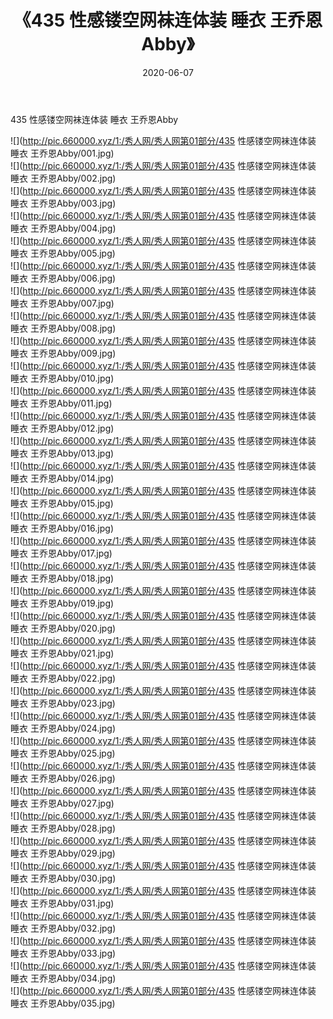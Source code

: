 ﻿---
layout: post
title:  《435 性感镂空网袜连体装 睡衣 王乔恩Abby》
date:   2020-06-07
img: http://pic.660000.xyz/1:/秀人网/秀人网第01部分/435 性感镂空网袜连体装 睡衣 王乔恩Abby/000.jpg
categories: [美女, 清纯, 唯美]
---

435 性感镂空网袜连体装 睡衣 王乔恩Abby

  ![](http://pic.660000.xyz/1:/秀人网/秀人网第01部分/435 性感镂空网袜连体装 睡衣 王乔恩Abby/001.jpg) <br> ![](http://pic.660000.xyz/1:/秀人网/秀人网第01部分/435 性感镂空网袜连体装 睡衣 王乔恩Abby/002.jpg) <br> ![](http://pic.660000.xyz/1:/秀人网/秀人网第01部分/435 性感镂空网袜连体装 睡衣 王乔恩Abby/003.jpg) <br> ![](http://pic.660000.xyz/1:/秀人网/秀人网第01部分/435 性感镂空网袜连体装 睡衣 王乔恩Abby/004.jpg) <br> ![](http://pic.660000.xyz/1:/秀人网/秀人网第01部分/435 性感镂空网袜连体装 睡衣 王乔恩Abby/005.jpg) <br> ![](http://pic.660000.xyz/1:/秀人网/秀人网第01部分/435 性感镂空网袜连体装 睡衣 王乔恩Abby/006.jpg) <br> ![](http://pic.660000.xyz/1:/秀人网/秀人网第01部分/435 性感镂空网袜连体装 睡衣 王乔恩Abby/007.jpg) <br> ![](http://pic.660000.xyz/1:/秀人网/秀人网第01部分/435 性感镂空网袜连体装 睡衣 王乔恩Abby/008.jpg) <br> ![](http://pic.660000.xyz/1:/秀人网/秀人网第01部分/435 性感镂空网袜连体装 睡衣 王乔恩Abby/009.jpg) <br> ![](http://pic.660000.xyz/1:/秀人网/秀人网第01部分/435 性感镂空网袜连体装 睡衣 王乔恩Abby/010.jpg) <br> ![](http://pic.660000.xyz/1:/秀人网/秀人网第01部分/435 性感镂空网袜连体装 睡衣 王乔恩Abby/011.jpg) <br> ![](http://pic.660000.xyz/1:/秀人网/秀人网第01部分/435 性感镂空网袜连体装 睡衣 王乔恩Abby/012.jpg) <br> ![](http://pic.660000.xyz/1:/秀人网/秀人网第01部分/435 性感镂空网袜连体装 睡衣 王乔恩Abby/013.jpg) <br> ![](http://pic.660000.xyz/1:/秀人网/秀人网第01部分/435 性感镂空网袜连体装 睡衣 王乔恩Abby/014.jpg) <br> ![](http://pic.660000.xyz/1:/秀人网/秀人网第01部分/435 性感镂空网袜连体装 睡衣 王乔恩Abby/015.jpg) <br> ![](http://pic.660000.xyz/1:/秀人网/秀人网第01部分/435 性感镂空网袜连体装 睡衣 王乔恩Abby/016.jpg) <br> ![](http://pic.660000.xyz/1:/秀人网/秀人网第01部分/435 性感镂空网袜连体装 睡衣 王乔恩Abby/017.jpg) <br> ![](http://pic.660000.xyz/1:/秀人网/秀人网第01部分/435 性感镂空网袜连体装 睡衣 王乔恩Abby/018.jpg) <br> ![](http://pic.660000.xyz/1:/秀人网/秀人网第01部分/435 性感镂空网袜连体装 睡衣 王乔恩Abby/019.jpg) <br> ![](http://pic.660000.xyz/1:/秀人网/秀人网第01部分/435 性感镂空网袜连体装 睡衣 王乔恩Abby/020.jpg) <br> ![](http://pic.660000.xyz/1:/秀人网/秀人网第01部分/435 性感镂空网袜连体装 睡衣 王乔恩Abby/021.jpg) <br> ![](http://pic.660000.xyz/1:/秀人网/秀人网第01部分/435 性感镂空网袜连体装 睡衣 王乔恩Abby/022.jpg) <br> ![](http://pic.660000.xyz/1:/秀人网/秀人网第01部分/435 性感镂空网袜连体装 睡衣 王乔恩Abby/023.jpg) <br> ![](http://pic.660000.xyz/1:/秀人网/秀人网第01部分/435 性感镂空网袜连体装 睡衣 王乔恩Abby/024.jpg) <br> ![](http://pic.660000.xyz/1:/秀人网/秀人网第01部分/435 性感镂空网袜连体装 睡衣 王乔恩Abby/025.jpg) <br> ![](http://pic.660000.xyz/1:/秀人网/秀人网第01部分/435 性感镂空网袜连体装 睡衣 王乔恩Abby/026.jpg) <br> ![](http://pic.660000.xyz/1:/秀人网/秀人网第01部分/435 性感镂空网袜连体装 睡衣 王乔恩Abby/027.jpg) <br> ![](http://pic.660000.xyz/1:/秀人网/秀人网第01部分/435 性感镂空网袜连体装 睡衣 王乔恩Abby/028.jpg) <br> ![](http://pic.660000.xyz/1:/秀人网/秀人网第01部分/435 性感镂空网袜连体装 睡衣 王乔恩Abby/029.jpg) <br> ![](http://pic.660000.xyz/1:/秀人网/秀人网第01部分/435 性感镂空网袜连体装 睡衣 王乔恩Abby/030.jpg) <br> ![](http://pic.660000.xyz/1:/秀人网/秀人网第01部分/435 性感镂空网袜连体装 睡衣 王乔恩Abby/031.jpg) <br> ![](http://pic.660000.xyz/1:/秀人网/秀人网第01部分/435 性感镂空网袜连体装 睡衣 王乔恩Abby/032.jpg) <br> ![](http://pic.660000.xyz/1:/秀人网/秀人网第01部分/435 性感镂空网袜连体装 睡衣 王乔恩Abby/033.jpg) <br> ![](http://pic.660000.xyz/1:/秀人网/秀人网第01部分/435 性感镂空网袜连体装 睡衣 王乔恩Abby/034.jpg) <br> ![](http://pic.660000.xyz/1:/秀人网/秀人网第01部分/435 性感镂空网袜连体装 睡衣 王乔恩Abby/035.jpg) <br>